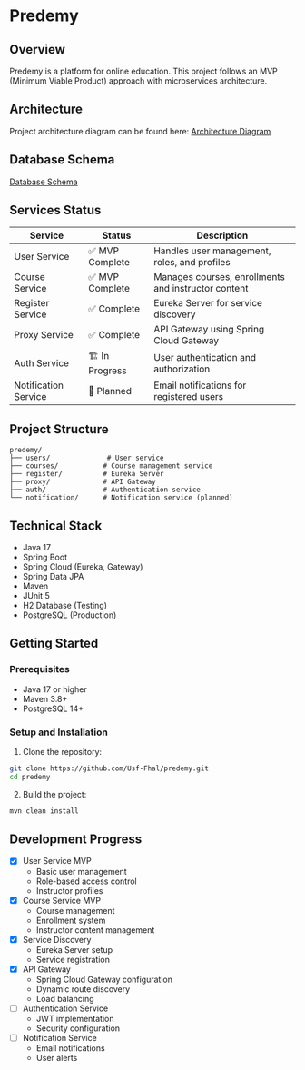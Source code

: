 # Predemy

## Overview
Predemy is a platform for online education. This project follows an MVP (Minimum Viable Product) approach with microservices architecture.

## Architecture
Project architecture diagram can be found here:
[Architecture Diagram](https://claude.ai/public/artifacts/409a0177-301f-4667-8fe4-ac9a2a8338f0)

## Database Schema
[Database Schema](https://dbdiagram.io/d/predmey-6820d6125b2fc4582f1b5364)

## Services Status

| Service | Status | Description |
|---------|--------|-------------|
| User Service | ✅ MVP Complete | Handles user management, roles, and profiles |
| Course Service | ✅ MVP Complete | Manages courses, enrollments and instructor content |
| Register Service | ✅ Complete | Eureka Server for service discovery |
| Proxy Service | ✅ Complete | API Gateway using Spring Cloud Gateway |
| Auth Service | 🏗️ In Progress | User authentication and authorization |
| Notification Service | 📅 Planned | Email notifications for registered users |

## Project Structure
```
predemy/
├── users/              # User service
├── courses/           # Course management service
├── register/          # Eureka Server
├── proxy/             # API Gateway
├── auth/              # Authentication service
└── notification/      # Notification service (planned)
```

## Technical Stack
- Java 17
- Spring Boot
- Spring Cloud (Eureka, Gateway)
- Spring Data JPA
- Maven
- JUnit 5
- H2 Database (Testing)
- PostgreSQL (Production)

## Getting Started
### Prerequisites
- Java 17 or higher
- Maven 3.8+
- PostgreSQL 14+

### Setup and Installation
1. Clone the repository:
```bash
git clone https://github.com/Usf-Fhal/predemy.git
cd predemy
```

2. Build the project:
```bash
mvn clean install
```

## Development Progress
- [x] User Service MVP
  - Basic user management
  - Role-based access control
  - Instructor profiles
- [x] Course Service MVP
  - Course management
  - Enrollment system
  - Instructor content management
- [x] Service Discovery
  - Eureka Server setup
  - Service registration
- [x] API Gateway
  - Spring Cloud Gateway configuration
  - Dynamic route discovery
  - Load balancing
- [ ] Authentication Service
  - JWT implementation
  - Security configuration
- [ ] Notification Service
  - Email notifications
  - User alerts

